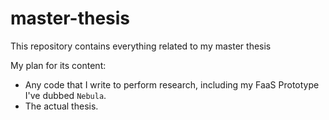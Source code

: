 # master-thesis

This repository contains everything related to my master thesis

My plan for its content:

- Any code that I write to perform research, including my FaaS Prototype I've dubbed `Nebula`.
- The actual thesis.
